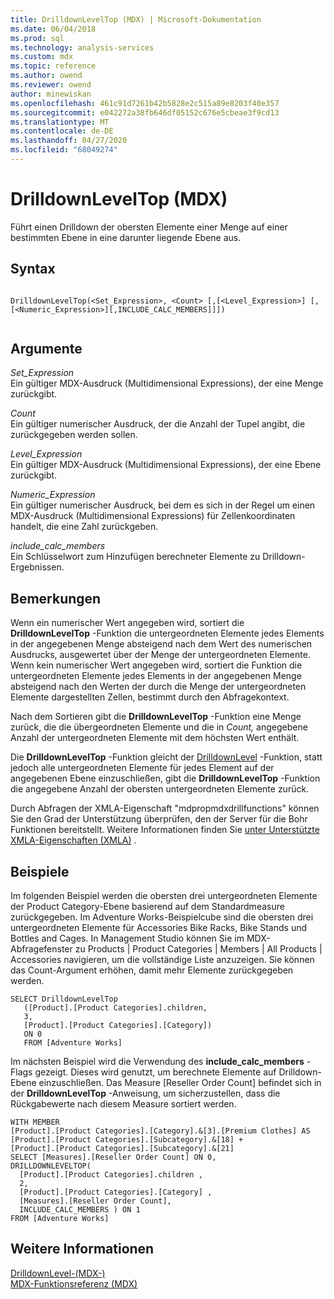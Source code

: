 ```yaml
---
title: DrilldownLevelTop (MDX) | Microsoft-Dokumentation
ms.date: 06/04/2018
ms.prod: sql
ms.technology: analysis-services
ms.custom: mdx
ms.topic: reference
ms.author: owend
ms.reviewer: owend
author: minewiskan
ms.openlocfilehash: 461c91d7261b42b5828e2c515a89e8203f40e357
ms.sourcegitcommit: e042272a38fb646df05152c676e5cbeae3f9cd13
ms.translationtype: MT
ms.contentlocale: de-DE
ms.lasthandoff: 04/27/2020
ms.locfileid: "68049274"
---
```

# <a name="drilldownleveltop-mdx"></a>DrilldownLevelTop (MDX)


  Führt einen Drilldown der obersten Elemente einer Menge auf einer bestimmten Ebene in eine darunter liegende Ebene aus.  
  
## <a name="syntax"></a>Syntax  
  
```  
  
DrilldownLevelTop(<Set_Expression>, <Count> [,[<Level_Expression>] [,[<Numeric_Expression>][,INCLUDE_CALC_MEMBERS]]])  
  
```  
  
## <a name="arguments"></a>Argumente  
 *Set_Expression*  
 Ein gültiger MDX-Ausdruck (Multidimensional Expressions), der eine Menge zurückgibt.  
  
 *Count*  
 Ein gültiger numerischer Ausdruck, der die Anzahl der Tupel angibt, die zurückgegeben werden sollen.  
  
 *Level_Expression*  
 Ein gültiger MDX-Ausdruck (Multidimensional Expressions), der eine Ebene zurückgibt.  
  
 *Numeric_Expression*  
 Ein gültiger numerischer Ausdruck, bei dem es sich in der Regel um einen MDX-Ausdruck (Multidimensional Expressions) für Zellenkoordinaten handelt, die eine Zahl zurückgeben.  
  
 *include_calc_members*  
 Ein Schlüsselwort zum Hinzufügen berechneter Elemente zu Drilldown-Ergebnissen.  
  
## <a name="remarks"></a>Bemerkungen  
 Wenn ein numerischer Wert angegeben wird, sortiert die **DrilldownLevelTop** -Funktion die untergeordneten Elemente jedes Elements in der angegebenen Menge absteigend nach dem Wert des numerischen Ausdrucks, ausgewertet über der Menge der untergeordneten Elemente. Wenn kein numerischer Wert angegeben wird, sortiert die Funktion die untergeordneten Elemente jedes Elements in der angegebenen Menge absteigend nach den Werten der durch die Menge der untergeordneten Elemente dargestellten Zellen, bestimmt durch den Abfragekontext.  
  
 Nach dem Sortieren gibt die **DrilldownLevelTop** -Funktion eine Menge zurück, die die übergeordneten Elemente und die in *Count,* angegebene Anzahl der untergeordneten Elemente mit dem höchsten Wert enthält.  
  
 Die **DrilldownLevelTop** -Funktion gleicht der [DrilldownLevel](../mdx/drilldownlevel-mdx.md) -Funktion, statt jedoch alle untergeordneten Elemente für jedes Element auf der angegebenen Ebene einzuschließen, gibt die **DrilldownLevelTop** -Funktion die angegebene Anzahl der obersten untergeordneten Elemente zurück.  
  
 Durch Abfragen der XMLA-Eigenschaft "mdpropmdxdrillfunctions" können Sie den Grad der Unterstützung überprüfen, den der Server für die Bohr Funktionen bereitstellt. Weitere Informationen finden Sie [unter Unterstützte XMLA-Eigenschaften &#40;XMLA&#41;](https://docs.microsoft.com/bi-reference/xmla/xml-elements-properties/propertylist-element-supported-xmla-properties) .  
  
## <a name="examples"></a>Beispiele  
 Im folgenden Beispiel werden die obersten drei untergeordneten Elemente der Product Category-Ebene basierend auf dem Standardmeasure zurückgegeben. Im Adventure Works-Beispielcube sind die obersten drei untergeordneten Elemente für Accessories Bike Racks, Bike Stands und Bottles and Cages. In Management Studio können Sie im MDX-Abfragefenster zu Products | Product Categories | Members | All Products | Accessories navigieren, um die vollständige Liste anzuzeigen. Sie können das Count-Argument erhöhen, damit mehr Elemente zurückgegeben werden.  
  
```  
SELECT DrilldownLevelTop   
   ([Product].[Product Categories].children,  
   3,  
   [Product].[Product Categories].[Category])  
   ON 0  
   FROM [Adventure Works]  
```  
  
 Im nächsten Beispiel wird die Verwendung des **include_calc_members** -Flags gezeigt. Dieses wird genutzt, um berechnete Elemente auf Drilldown-Ebene einzuschließen. Das Measure [Reseller Order Count] befindet sich in der **DrilldownLevelTop** -Anweisung, um sicherzustellen, dass die Rückgabewerte nach diesem Measure sortiert werden.  
  
```  
WITH MEMBER   
[Product].[Product Categories].[Category].&[3].[Premium Clothes] AS  
[Product].[Product Categories].[Subcategory].&[18] +  
[Product].[Product Categories].[Subcategory].&[21]  
SELECT [Measures].[Reseller Order Count] ON 0,  
DRILLDOWNLEVELTOP(  
  [Product].[Product Categories].children ,  
  2,  
  [Product].[Product Categories].[Category] ,  
  [Measures].[Reseller Order Count],  
  INCLUDE_CALC_MEMBERS ) ON 1  
FROM [Adventure Works]  
```  
  
## <a name="see-also"></a>Weitere Informationen  
 [DrilldownLevel-&#40;MDX-&#41;](../mdx/drilldownlevel-mdx.md)   
 [MDX-Funktionsreferenz &#40;MDX&#41;](../mdx/mdx-function-reference-mdx.md)  
  
  
